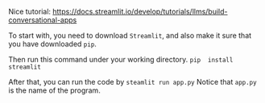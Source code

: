 Nice tutorial: https://docs.streamlit.io/develop/tutorials/llms/build-conversational-apps

To start with, you need to download `Streamlit`, and also make it sure that you have downloaded `pip`.

Then run this command under your working directory.
```pip  install streamlit```

After that, you can run the code by
```steamlit run app.py```
Notice that `app.py` is the name of the program.